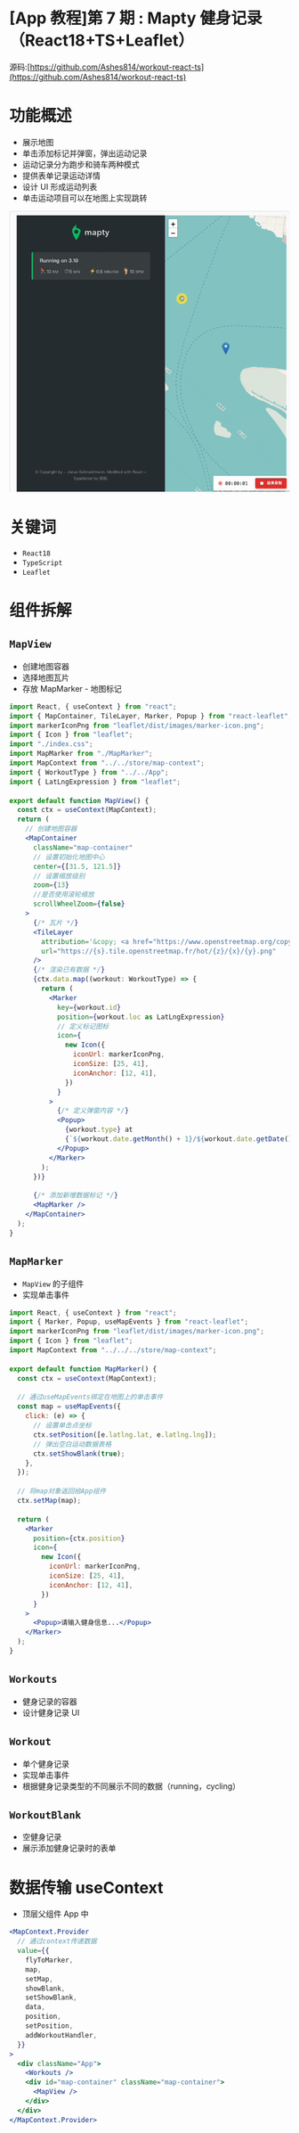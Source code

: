 # [App 教程]第 7 期 : Mapty 健身记录（React18+TS+Leaflet）

源码:[https://github.com/Ashes814/workout-react-ts](https://github.com/Ashes814/workout-react-ts)

# 功能概述

- 展示地图
- 单击添加标记并弹窗，弹出运动记录
- 运动记录分为跑步和骑车两种模式
- 提供表单记录运动详情
- 设计 UI 形成运动列表
- 单击运动项目可以在地图上实现跳转

![20230720_181202.gif](%5BApp%E6%95%99%E7%A8%8B%5D%E7%AC%AC7%E6%9C%9F%20Mapty%E5%81%A5%E8%BA%AB%E8%AE%B0%E5%BD%95%EF%BC%88React18+TS+Leaflet%EF%BC%89%20f88ec49a82b745a5b5a8cb804d59ea00/20230720_181202.gif)

# 关键词

- `React18`
- `TypeScript`
- `Leaflet`

# 组件拆解

## `MapView`

- 创建地图容器
- 选择地图瓦片
- 存放 MapMarker - 地图标记

```jsx
import React, { useContext } from "react";
import { MapContainer, TileLayer, Marker, Popup } from "react-leaflet";
import markerIconPng from "leaflet/dist/images/marker-icon.png";
import { Icon } from "leaflet";
import "./index.css";
import MapMarker from "./MapMarker";
import MapContext from "../../store/map-context";
import { WorkoutType } from "../../App";
import { LatLngExpression } from "leaflet";

export default function MapView() {
  const ctx = useContext(MapContext);
  return (
    // 创建地图容器
    <MapContainer
      className="map-container"
      // 设置初始化地图中心
      center={[31.5, 121.5]}
      // 设置缩放级别
      zoom={13}
      //是否使用滚轮缩放
      scrollWheelZoom={false}
    >
      {/* 瓦片 */}
      <TileLayer
        attribution='&copy; <a href="https://www.openstreetmap.org/copyright">OpenStreetMap</a> contributors'
        url="https://{s}.tile.openstreetmap.fr/hot/{z}/{x}/{y}.png"
      />
      {/* 渲染已有数据 */}
      {ctx.data.map((workout: WorkoutType) => {
        return (
          <Marker
            key={workout.id}
            position={workout.loc as LatLngExpression}
            // 定义标记图标
            icon={
              new Icon({
                iconUrl: markerIconPng,
                iconSize: [25, 41],
                iconAnchor: [12, 41],
              })
            }
          >
            {/* 定义弹窗内容 */}
            <Popup>
              {workout.type} at
              {`${workout.date.getMonth() + 1}/${workout.date.getDate()}`}.
            </Popup>
          </Marker>
        );
      })}

      {/* 添加新增数据标记 */}
      <MapMarker />
    </MapContainer>
  );
}
```

## `MapMarker`

- `MapView` 的子组件
- 实现单击事件

```jsx
import React, { useContext } from "react";
import { Marker, Popup, useMapEvents } from "react-leaflet";
import markerIconPng from "leaflet/dist/images/marker-icon.png";
import { Icon } from "leaflet";
import MapContext from "../../../store/map-context";

export default function MapMarker() {
  const ctx = useContext(MapContext);

  // 通过useMapEvents绑定在地图上的单击事件
  const map = useMapEvents({
    click: (e) => {
      // 设置单击点坐标
      ctx.setPosition([e.latlng.lat, e.latlng.lng]);
      // 弹出空白运动数据表格
      ctx.setShowBlank(true);
    },
  });

  // 将map对象返回给App组件
  ctx.setMap(map);

  return (
    <Marker
      position={ctx.position}
      icon={
        new Icon({
          iconUrl: markerIconPng,
          iconSize: [25, 41],
          iconAnchor: [12, 41],
        })
      }
    >
      <Popup>请输入健身信息...</Popup>
    </Marker>
  );
}
```

## `Workouts`

- 健身记录的容器
- 设计健身记录 UI

## `Workout`

- 单个健身记录
- 实现单击事件
- 根据健身记录类型的不同展示不同的数据（running，cycling）

## `WorkoutBlank`

- 空健身记录
- 展示添加健身记录时的表单

# 数据传输 useContext

- 顶层父组件 App 中

```jsx
<MapContext.Provider
  // 通过context传递数据
  value={{
    flyToMarker,
    map,
    setMap,
    showBlank,
    setShowBlank,
    data,
    position,
    setPosition,
    addWorkoutHandler,
  }}
>
  <div className="App">
    <Workouts />
    <div id="map-container" className="map-container">
      <MapView />
    </div>
  </div>
</MapContext.Provider>
```
